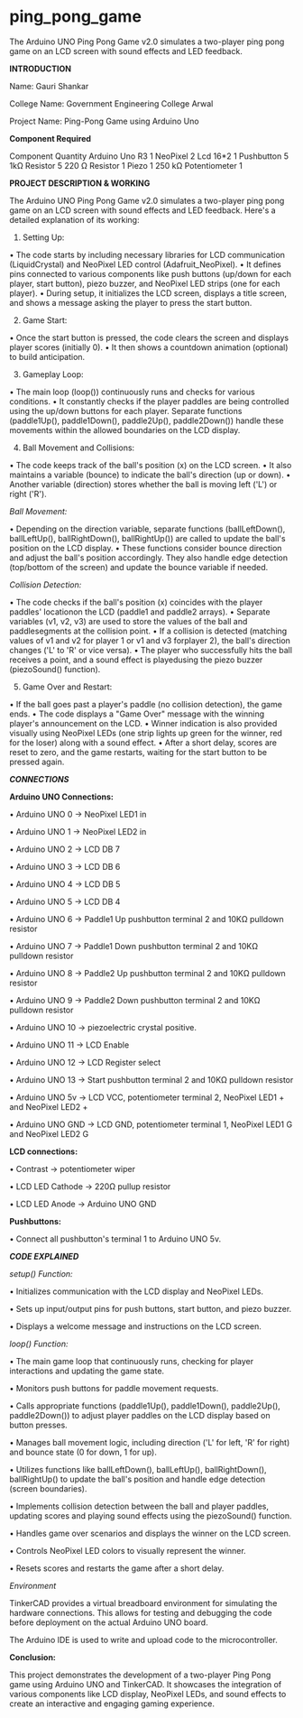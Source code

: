 # ping_pong_game
The Arduino UNO Ping Pong Game v2.0 simulates a two-player ping pong game on an LCD screen with sound effects and LED feedback.

**INTRODUCTION**

Name: Gauri Shankar

College Name: Government Engineering College Arwal

Project Name: Ping-Pong Game using Arduino Uno

**Component Required**

Component Quantity
Arduino Uno R3        1
NeoPixel              2
Lcd 16*2              1
Pushbutton            5 
1kΩ Resistor          5
220 Ω Resistor        1
Piezo                 1
250 kΩ Potentiometer  1

**PROJECT DESCRIPTION & WORKING**

The Arduino UNO Ping Pong Game v2.0 simulates a two-player ping pong game on an LCD screen with sound effects and LED feedback. Here's a detailed explanation of its working:

1. Setting Up:

• The code starts by including necessary libraries for LCD communication (LiquidCrystal) and NeoPixel LED control (Adafruit_NeoPixel).
• It defines pins connected to various components like push buttons (up/down for each player, start button), piezo buzzer, and NeoPixel LED strips (one for each player).
• During setup, it initializes the LCD screen, displays a title screen, and shows a message asking the player to press the start button.

2. Game Start:

• Once the start button is pressed, the code clears the screen and displays player scores (initially 0).
• It then shows a countdown animation (optional) to build anticipation.


3. Gameplay Loop:

• The main loop (loop()) continuously runs and checks for various conditions.
• It constantly checks if the player paddles are being controlled using the up/down buttons for each player. Separate functions (paddle1Up(), paddle1Down(), paddle2Up(), paddle2Down()) handle these movements within the allowed boundaries on the LCD display.

4. Ball Movement and Collisions:

• The code keeps track of the ball's position (x) on the LCD screen.
• It also maintains a variable (bounce) to indicate the ball's direction (up or down).
• Another variable (direction) stores whether the ball is moving left ('L') or right ('R').


*Ball Movement:*

• Depending on the direction variable, separate functions (ballLeftDown(), ballLeftUp(), ballRightDown(), ballRightUp()) are called to update the ball's position on the LCD display.
• These functions consider bounce direction and adjust the ball's position accordingly. They also handle edge detection (top/bottom of the screen) and update the bounce variable if needed.


*Collision Detection:*

• The code checks if the ball's position (x) coincides with the player paddles' locationon the LCD (paddle1 and paddle2 arrays).
• Separate variables (v1, v2, v3) are used to store the values of the ball and paddlesegments at the collision point.
• If a collision is detected (matching values of v1 and v2 for player 1 or v1 and v3 forplayer 2), the ball's direction changes ('L' to 'R' or vice versa).
• The player who successfully hits the ball receives a point, and a sound effect is playedusing the piezo buzzer (piezoSound() function).

5. Game Over and Restart:

• If the ball goes past a player's paddle (no collision detection), the game ends.
• The code displays a "Game Over" message with the winning player's announcement on the LCD.
• Winner indication is also provided visually using NeoPixel LEDs (one strip lights up green for the winner, red for the loser) along with a sound effect.
• After a short delay, scores are reset to zero, and the game restarts, waiting for the start button to be pressed again.

_**CONNECTIONS**_

**Arduino UNO Connections:**

• Arduino UNO 0 -> NeoPixel LED1 in

• Arduino UNO 1 -> NeoPixel LED2 in

• Arduino UNO 2 -> LCD DB 7

• Arduino UNO 3 -> LCD DB 6

• Arduino UNO 4 -> LCD DB 5

• Arduino UNO 5 -> LCD DB 4

• Arduino UNO 6 -> Paddle1 Up pushbutton terminal 2 and 10KΩ pulldown resistor

• Arduino UNO 7 -> Paddle1 Down pushbutton terminal 2 and 10KΩ pulldown resistor

• Arduino UNO 8 -> Paddle2 Up pushbutton terminal 2 and 10KΩ pulldown resistor

• Arduino UNO 9 -> Paddle2 Down pushbutton terminal 2 and 10KΩ pulldown resistor

• Arduino UNO 10 -> piezoelectric crystal positive.

• Arduino UNO 11 -> LCD Enable

• Arduino UNO 12 -> LCD Register select

• Arduino UNO 13 -> Start pushbutton terminal 2 and 10KΩ pulldown resistor

• Arduino UNO 5v -> LCD VCC, potentiometer terminal 2, NeoPixel LED1 + and NeoPixel LED2 +

• Arduino UNO GND -> LCD GND, potentiometer terminal 1, NeoPixel LED1 G and NeoPixel LED2 G

**LCD connections:**

• Contrast -> potentiometer wiper

• LCD LED Cathode -> 220Ω pullup resistor

• LCD LED Anode -> Arduino UNO GND

**Pushbuttons:**

• Connect all pushbutton's terminal 1 to Arduino UNO 5v.


_**CODE EXPLAINED**_

_setup() Function:_

• Initializes communication with the LCD display and NeoPixel LEDs.

• Sets up input/output pins for push buttons, start button, and piezo buzzer.

• Displays a welcome message and instructions on the LCD screen.

_loop() Function:_

• The main game loop that continuously runs, checking for player interactions and updating the game state.

• Monitors push buttons for paddle movement requests.

• Calls appropriate functions (paddle1Up(), paddle1Down(), paddle2Up(), paddle2Down()) to adjust player paddles on the LCD display based on button presses.

• Manages ball movement logic, including direction ('L' for left, 'R' for right) and bounce state (0 for down, 1 for up).


• Utilizes functions like ballLeftDown(), ballLeftUp(), ballRightDown(), ballRightUp() to update the ball's position and handle edge detection (screen boundaries).

• Implements collision detection between the ball and player paddles, updating scores and playing sound effects using the piezoSound() function.

• Handles game over scenarios and displays the winner on the LCD screen.

• Controls NeoPixel LED colors to visually represent the winner.

• Resets scores and restarts the game after a short delay.

_Environment_

TinkerCAD provides a virtual breadboard environment for simulating the hardware connections. This allows for testing and debugging the code before deployment on the actual Arduino UNO board.

The Arduino IDE is used to write and upload code to the microcontroller.

**Conclusion:**

This project demonstrates the development of a two-player Ping Pong game using Arduino UNO and TinkerCAD. It showcases the integration of various components like LCD display, NeoPixel LEDs, and sound effects to create an interactive and engaging gaming experience.
